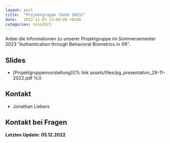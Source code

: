 ```yaml
---
layout: post
title:  "Projektgruppe (SoSe 2023)"
date:   2022-12-05 13:00:00 +0100
categories: sose2023
---
```


Anbei die Informationen zu unserer Projektgruppe im Sommersemester 2023 "Authentication through Behavioral Biometrics in XR".

## Slides

* [Projektgruppenvorstellung]({% link assets/files/pg_presentation_29-11-2022.pdf %})

## Kontakt

* Jonathan Liebers

## Kontakt bei Fragen

**Letztes Update: 05.12.2022**
